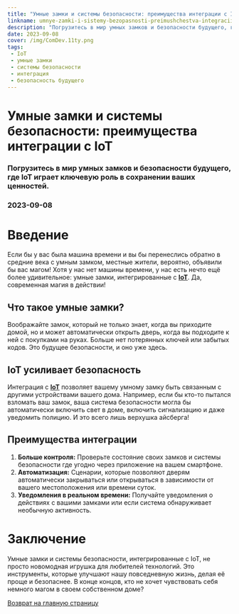 ```yaml
---
title: "Умные замки и системы безопасности: преимущества интеграции с IoT"
linkname: umnye-zamki-i-sistemy-bezopasnosti-preimushchestva-integracii-s-IoT
description: "Погрузитесь в мир умных замков и безопасности будущего, где IoT играет ключевую роль в сохранении ваших ценностей."
date: 2023-09-08
cover: /img/ComDev.11ty.png
tags:
 - IoT
 - умные замки
 - системы безопасности
 - интеграция
 - безопасность будущего
---
```


# Умные замки и системы безопасности: преимущества интеграции с IoT
### Погрузитесь в мир умных замков и безопасности будущего, где IoT играет ключевую роль в сохранении ваших ценностей.
### 2023-09-08

# Введение

Если бы у вас была машина времени и вы бы перенеслись обратно в средние века с умным замком, местные жители, вероятно, объявили бы вас магом! Хотя у нас нет машины времени, у нас есть нечто ещё более удивительное: умные замки, интегрированные с **[IoT](/)**. Да, современная магия в действии!

## Что такое умные замки?

Воображайте замок, который не только знает, когда вы приходите домой, но и может автоматически открыть дверь, когда вы подходите к ней с покупками на руках. Больше нет потерянных ключей или забытых кодов. Это будущее безопасности, и оно уже здесь.

## IoT усиливает безопасность

Интеграция с **[IoT](/)** позволяет вашему умному замку быть связанным с другими устройствами вашего дома. Например, если бы кто-то пытался взломать ваш замок, ваша система безопасности могла бы автоматически включить свет в доме, включить сигнализацию и даже уведомить полицию. И это всего лишь верхушка айсберга!

## Преимущества интеграции

1. **Больше контроля:** Проверьте состояние своих замков и системы безопасности где угодно через приложение на вашем смартфоне.
1. **Автоматизация:** Сценарии, которые позволяют дверям автоматически закрываться или открываться в зависимости от вашего местоположения или времени суток.
1. **Уведомления в реальном времени:** Получайте уведомления о действиях с вашими замками или если система обнаруживает необычную активность.

# Заключение

Умные замки и системы безопасности, интегрированные с IoT, не просто новомодная игрушка для любителей технологий. Это инструменты, которые улучшают нашу повседневную жизнь, делая её проще и безопаснее. В конце концов, кто не хочет чувствовать себя немного магом в своем собственном доме?

[Возврат на главную страницу](/)